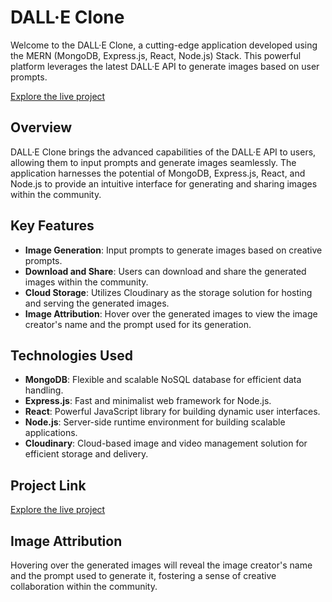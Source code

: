 # DALL·E Clone

Welcome to the DALL·E Clone, a cutting-edge application developed using the MERN (MongoDB, Express.js, React, Node.js) Stack. This powerful platform leverages the latest DALL·E API to generate images based on user prompts.

[Explore the live project](https://dall-e-clone-final-site.vercel.app/)

## Overview

DALL·E Clone brings the advanced capabilities of the DALL·E API to users, allowing them to input prompts and generate images seamlessly. The application harnesses the potential of MongoDB, Express.js, React, and Node.js to provide an intuitive interface for generating and sharing images within the community.

## Key Features

- **Image Generation**: Input prompts to generate images based on creative prompts.
- **Download and Share**: Users can download and share the generated images within the community.
- **Cloud Storage**: Utilizes Cloudinary as the storage solution for hosting and serving the generated images.
- **Image Attribution**: Hover over the generated images to view the image creator's name and the prompt used for its generation.

## Technologies Used

- **MongoDB**: Flexible and scalable NoSQL database for efficient data handling.
- **Express.js**: Fast and minimalist web framework for Node.js.
- **React**: Powerful JavaScript library for building dynamic user interfaces.
- **Node.js**: Server-side runtime environment for building scalable applications.
- **Cloudinary**: Cloud-based image and video management solution for efficient storage and delivery.

## Project Link

[Explore the live project](https://dall-e-clone-final-site.vercel.app/)

## Image Attribution

Hovering over the generated images will reveal the image creator's name and the prompt used to generate it, fostering a sense of creative collaboration within the community.
